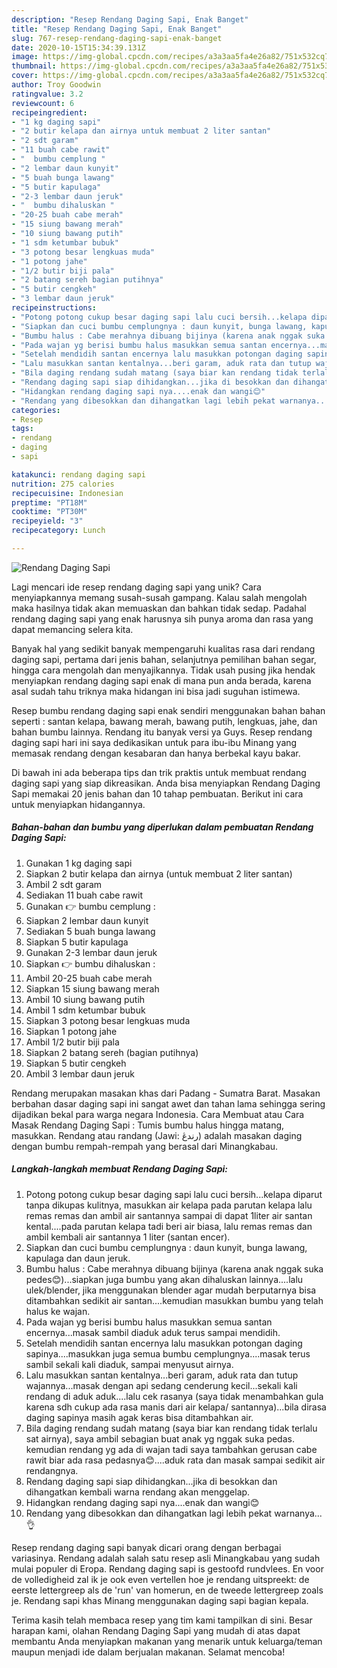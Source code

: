 ```yaml
---
description: "Resep Rendang Daging Sapi, Enak Banget"
title: "Resep Rendang Daging Sapi, Enak Banget"
slug: 767-resep-rendang-daging-sapi-enak-banget
date: 2020-10-15T15:34:39.131Z
image: https://img-global.cpcdn.com/recipes/a3a3aa5fa4e26a82/751x532cq70/rendang-daging-sapi-foto-resep-utama.jpg
thumbnail: https://img-global.cpcdn.com/recipes/a3a3aa5fa4e26a82/751x532cq70/rendang-daging-sapi-foto-resep-utama.jpg
cover: https://img-global.cpcdn.com/recipes/a3a3aa5fa4e26a82/751x532cq70/rendang-daging-sapi-foto-resep-utama.jpg
author: Troy Goodwin
ratingvalue: 3.2
reviewcount: 6
recipeingredient:
- "1 kg daging sapi"
- "2 butir kelapa dan airnya untuk membuat 2 liter santan"
- "2 sdt garam"
- "11 buah cabe rawit"
- "  bumbu cemplung "
- "2 lembar daun kunyit"
- "5 buah bunga lawang"
- "5 butir kapulaga"
- "2-3 lembar daun jeruk"
- "  bumbu dihaluskan "
- "20-25 buah cabe merah"
- "15 siung bawang merah"
- "10 siung bawang putih"
- "1 sdm ketumbar bubuk"
- "3 potong besar lengkuas muda"
- "1 potong jahe"
- "1/2 butir biji pala"
- "2 batang sereh bagian putihnya"
- "5 butir cengkeh"
- "3 lembar daun jeruk"
recipeinstructions:
- "Potong potong cukup besar daging sapi lalu cuci bersih...kelapa diparut tanpa dikupas kulitnya, masukkan air kelapa pada parutan kelapa lalu remas remas dan ambil air santannya sampai di dapat 1liter air santan kental....pada parutan kelapa tadi beri air biasa, lalu remas remas dan ambil kembali air santannya 1 liter (santan encer)."
- "Siapkan dan cuci bumbu cemplungnya : daun kunyit, bunga lawang, kapulaga dan daun jeruk."
- "Bumbu halus : Cabe merahnya dibuang bijinya (karena anak nggak suka pedes😊)...siapkan juga bumbu yang akan dihaluskan lainnya....lalu ulek/blender, jika menggunakan blender agar mudah berputarnya bisa ditambahkan sedikit air santan....kemudian masukkan bumbu yang telah halus ke wajan."
- "Pada wajan yg berisi bumbu halus masukkan semua santan encernya...masak sambil diaduk aduk terus sampai mendidih."
- "Setelah mendidih santan encernya lalu masukkan potongan daging sapinya....masukkan juga semua bumbu cemplungnya....masak terus sambil sekali kali diaduk, sampai menyusut airnya."
- "Lalu masukkan santan kentalnya...beri garam, aduk rata dan tutup wajannya...masak dengan api sedang cenderung kecil...sekali kali rendang di aduk aduk....lalu cek rasanya (saya tidak menambahkan gula karena sdh cukup ada rasa manis dari air kelapa/ santannya)...bila dirasa daging sapinya masih agak keras bisa ditambahkan air."
- "Bila daging rendang sudah matang (saya biar kan rendang tidak terlalu sat airnya), saya ambil sebagian buat anak yg nggak suka pedas. kemudian rendang yg ada di wajan tadi saya tambahkan gerusan cabe rawit biar ada rasa pedasnya😊....aduk rata dan masak sampai sedikit air rendangnya."
- "Rendang daging sapi siap dihidangkan...jika di besokkan dan dihangatkan kembali warna rendang akan menggelap."
- "Hidangkan rendang daging sapi nya....enak dan wangi😊"
- "Rendang yang dibesokkan dan dihangatkan lagi lebih pekat warnanya...👌"
categories:
- Resep
tags:
- rendang
- daging
- sapi

katakunci: rendang daging sapi 
nutrition: 275 calories
recipecuisine: Indonesian
preptime: "PT18M"
cooktime: "PT30M"
recipeyield: "3"
recipecategory: Lunch

---
```



![Rendang Daging Sapi](https://img-global.cpcdn.com/recipes/a3a3aa5fa4e26a82/751x532cq70/rendang-daging-sapi-foto-resep-utama.jpg)

Lagi mencari ide resep rendang daging sapi yang unik? Cara menyiapkannya memang susah-susah gampang. Kalau salah mengolah maka hasilnya tidak akan memuaskan dan bahkan tidak sedap. Padahal rendang daging sapi yang enak harusnya sih punya aroma dan rasa yang dapat memancing selera kita.

Banyak hal yang sedikit banyak mempengaruhi kualitas rasa dari rendang daging sapi, pertama dari jenis bahan, selanjutnya pemilihan bahan segar, hingga cara mengolah dan menyajikannya. Tidak usah pusing jika hendak menyiapkan rendang daging sapi enak di mana pun anda berada, karena asal sudah tahu triknya maka hidangan ini bisa jadi suguhan istimewa.

Resep bumbu rendang daging sapi enak sendiri menggunakan bahan bahan seperti : santan kelapa, bawang merah, bawang putih, lengkuas, jahe, dan bahan bumbu lainnya. Rendang itu banyak versi ya Guys. Resep rendang daging sapi hari ini saya dedikasikan untuk para ibu-ibu Minang yang memasak rendang dengan kesabaran dan hanya berbekal kayu bakar.


Di bawah ini ada beberapa tips dan trik praktis untuk membuat rendang daging sapi yang siap dikreasikan. Anda bisa menyiapkan Rendang Daging Sapi memakai 20 jenis bahan dan 10 tahap pembuatan. Berikut ini cara untuk menyiapkan hidangannya.

<!--inarticleads1-->

##### Bahan-bahan dan bumbu yang diperlukan dalam pembuatan Rendang Daging Sapi:

1. Gunakan 1 kg daging sapi
1. Siapkan 2 butir kelapa dan airnya (untuk membuat 2 liter santan)
1. Ambil 2 sdt garam
1. Sediakan 11 buah cabe rawit
1. Gunakan  👉 bumbu cemplung :
1. Siapkan 2 lembar daun kunyit
1. Sediakan 5 buah bunga lawang
1. Siapkan 5 butir kapulaga
1. Gunakan 2-3 lembar daun jeruk
1. Siapkan  👉 bumbu dihaluskan :
1. Ambil 20-25 buah cabe merah
1. Siapkan 15 siung bawang merah
1. Ambil 10 siung bawang putih
1. Ambil 1 sdm ketumbar bubuk
1. Siapkan 3 potong besar lengkuas muda
1. Siapkan 1 potong jahe
1. Ambil 1/2 butir biji pala
1. Siapkan 2 batang sereh (bagian putihnya)
1. Siapkan 5 butir cengkeh
1. Ambil 3 lembar daun jeruk


Rendang merupakan masakan khas dari Padang - Sumatra Barat. Masakan berbahan dasar daging sapi ini sangat awet dan tahan lama sehingga sering dijadikan bekal para warga negara Indonesia. Cara Membuat atau Cara Masak Rendang Daging Sapi : Tumis bumbu halus hingga matang, masukkan. Rendang atau randang (Jawi: رندڠ) adalah masakan daging dengan bumbu rempah-rempah yang berasal dari Minangkabau. 

<!--inarticleads2-->

##### Langkah-langkah membuat Rendang Daging Sapi:

1. Potong potong cukup besar daging sapi lalu cuci bersih...kelapa diparut tanpa dikupas kulitnya, masukkan air kelapa pada parutan kelapa lalu remas remas dan ambil air santannya sampai di dapat 1liter air santan kental....pada parutan kelapa tadi beri air biasa, lalu remas remas dan ambil kembali air santannya 1 liter (santan encer).
1. Siapkan dan cuci bumbu cemplungnya : daun kunyit, bunga lawang, kapulaga dan daun jeruk.
1. Bumbu halus : Cabe merahnya dibuang bijinya (karena anak nggak suka pedes😊)...siapkan juga bumbu yang akan dihaluskan lainnya....lalu ulek/blender, jika menggunakan blender agar mudah berputarnya bisa ditambahkan sedikit air santan....kemudian masukkan bumbu yang telah halus ke wajan.
1. Pada wajan yg berisi bumbu halus masukkan semua santan encernya...masak sambil diaduk aduk terus sampai mendidih.
1. Setelah mendidih santan encernya lalu masukkan potongan daging sapinya....masukkan juga semua bumbu cemplungnya....masak terus sambil sekali kali diaduk, sampai menyusut airnya.
1. Lalu masukkan santan kentalnya...beri garam, aduk rata dan tutup wajannya...masak dengan api sedang cenderung kecil...sekali kali rendang di aduk aduk....lalu cek rasanya (saya tidak menambahkan gula karena sdh cukup ada rasa manis dari air kelapa/ santannya)...bila dirasa daging sapinya masih agak keras bisa ditambahkan air.
1. Bila daging rendang sudah matang (saya biar kan rendang tidak terlalu sat airnya), saya ambil sebagian buat anak yg nggak suka pedas. kemudian rendang yg ada di wajan tadi saya tambahkan gerusan cabe rawit biar ada rasa pedasnya😊....aduk rata dan masak sampai sedikit air rendangnya.
1. Rendang daging sapi siap dihidangkan...jika di besokkan dan dihangatkan kembali warna rendang akan menggelap.
1. Hidangkan rendang daging sapi nya....enak dan wangi😊
1. Rendang yang dibesokkan dan dihangatkan lagi lebih pekat warnanya...👌


Resep rendang daging sapi banyak dicari orang dengan berbagai variasinya. Rendang adalah salah satu resep asli Minangkabau yang sudah mulai populer di Eropa. Rendang daging sapi is gestoofd rundvlees. En voor de volledigheid zal ik je ook even vertellen hoe je rendang uitspreekt: de eerste lettergreep als de &#39;run&#39; van homerun, en de tweede lettergreep zoals je. Rendang sapi khas Minang menggunakan daging sapi bagian kepala. 

Terima kasih telah membaca resep yang tim kami tampilkan di sini. Besar harapan kami, olahan Rendang Daging Sapi yang mudah di atas dapat membantu Anda menyiapkan makanan yang menarik untuk keluarga/teman maupun menjadi ide dalam berjualan makanan. Selamat mencoba!
